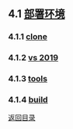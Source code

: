 ## 4.1 [部署环境](https://github.com/ChineseInputMethod/weasel/blob/master/doc/4.1%20build/env.md)

### 4.1.1 [clone](https://github.com/ChineseInputMethod/weasel/blob/master/doc/4.1%20build/4.1.1%20clone/clone.md)

### 4.1.2 [vs 2019](https://github.com/ChineseInputMethod/weasel/blob/master/doc/4.1%20build/4.1.2%20vs%202019/vs%202019.md)

### 4.1.3 [tools](https://github.com/ChineseInputMethod/weasel/blob/master/doc/4.1%20build/4.1.3%20tools/tools.md)

### 4.1.4 [build](https://github.com/ChineseInputMethod/weasel/blob/master/doc/4.1%20build/4.1.4%20build/build.md)

[返回目录](https://github.com/ChineseInputMethod/weasel/blob/master/doc/catalogue.md)